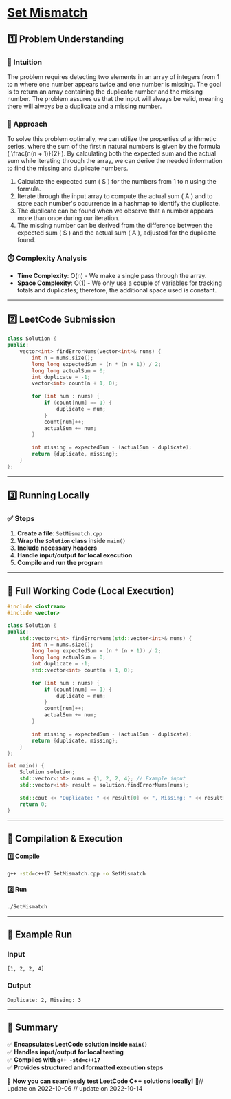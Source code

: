 # **[Set Mismatch](https://leetcode.com/problems/set-mismatch/description/)**  

## **1️⃣ Problem Understanding**  
### **📌 Intuition**  
The problem requires detecting two elements in an array of integers from 1 to n where one number appears twice and one number is missing. The goal is to return an array containing the duplicate number and the missing number. The problem assures us that the input will always be valid, meaning there will always be a duplicate and a missing number.

### **🚀 Approach**  
To solve this problem optimally, we can utilize the properties of arithmetic series, where the sum of the first n natural numbers is given by the formula \( \frac{n(n + 1)}{2} \). By calculating both the expected sum and the actual sum while iterating through the array, we can derive the needed information to find the missing and duplicate numbers. 

1. Calculate the expected sum \( S \) for the numbers from 1 to n using the formula.
2. Iterate through the input array to compute the actual sum \( A \) and to store each number's occurrence in a hashmap to identify the duplicate.
3. The duplicate can be found when we observe that a number appears more than once during our iteration.
4. The missing number can be derived from the difference between the expected sum \( S \) and the actual sum \( A \), adjusted for the duplicate found.

### **⏱️ Complexity Analysis**  
- **Time Complexity**: O(n) - We make a single pass through the array.
- **Space Complexity**: O(1) - We only use a couple of variables for tracking totals and duplicates; therefore, the additional space used is constant.

---  

## **2️⃣ LeetCode Submission**  
```cpp
class Solution {
public:
    vector<int> findErrorNums(vector<int>& nums) {
        int n = nums.size();
        long long expectedSum = (n * (n + 1)) / 2;
        long long actualSum = 0;
        int duplicate = -1;
        vector<int> count(n + 1, 0);
        
        for (int num : nums) {
            if (count[num] == 1) {
                duplicate = num;
            }
            count[num]++;
            actualSum += num;
        }
        
        int missing = expectedSum - (actualSum - duplicate);
        return {duplicate, missing};
    }
};  
```

---  

## **3️⃣ Running Locally**  
### **✅ Steps**  
1. **Create a file**: `SetMismatch.cpp`  
2. **Wrap the `Solution` class** inside `main()`  
3. **Include necessary headers**  
4. **Handle input/output for local execution**  
5. **Compile and run the program**  

---  

## **📝 Full Working Code (Local Execution)**  
```cpp
#include <iostream>
#include <vector>

class Solution {
public:
    std::vector<int> findErrorNums(std::vector<int>& nums) {
        int n = nums.size();
        long long expectedSum = (n * (n + 1)) / 2;
        long long actualSum = 0;
        int duplicate = -1;
        std::vector<int> count(n + 1, 0);
        
        for (int num : nums) {
            if (count[num] == 1) {
                duplicate = num;
            }
            count[num]++;
            actualSum += num;
        }
        
        int missing = expectedSum - (actualSum - duplicate);
        return {duplicate, missing};
    }
};

int main() {
    Solution solution;
    std::vector<int> nums = {1, 2, 2, 4}; // Example input
    std::vector<int> result = solution.findErrorNums(nums);
    
    std::cout << "Duplicate: " << result[0] << ", Missing: " << result[1] << std::endl;
    return 0;
}
```  

---  

## **🔧 Compilation & Execution**  
#### **1️⃣ Compile**  
```bash
g++ -std=c++17 SetMismatch.cpp -o SetMismatch
```  

#### **2️⃣ Run**  
```bash
./SetMismatch
```  

---  

## **🎯 Example Run**  
### **Input**  
```
[1, 2, 2, 4]
```  
### **Output**  
```
Duplicate: 2, Missing: 3
```  

---  

## **📌 Summary**  
✅ **Encapsulates LeetCode solution inside `main()`**  
✅ **Handles input/output for local testing**  
✅ **Compiles with `g++ -std=c++17`**  
✅ **Provides structured and formatted execution steps**  

🚀 **Now you can seamlessly test LeetCode C++ solutions locally!** 🚀// update on 2022-10-06
// update on 2022-10-14
